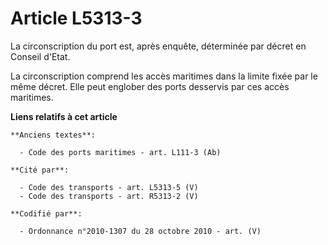 # Article L5313-3

La circonscription du port est, après enquête, déterminée par décret en Conseil d'Etat.

La circonscription comprend les accès maritimes dans la limite fixée par le même décret. Elle peut englober des ports
desservis par ces accès maritimes.

**Liens relatifs à cet article**

	**Anciens textes**:

	  - Code des ports maritimes - art. L111-3 (Ab)

	**Cité par**:

	  - Code des transports - art. L5313-5 (V)
	  - Code des transports - art. R5313-2 (V)

	**Codifié par**:

	  - Ordonnance n°2010-1307 du 28 octobre 2010 - art. (V)
